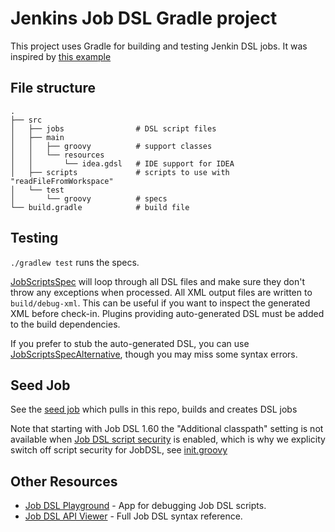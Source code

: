 # Jenkins Job DSL Gradle project

This project uses Gradle for building and testing Jenkin DSL jobs. It was inspired by [this example](https://github.com/sheehan/job-dsl-gradle-example)

## File structure

    .
    ├── src
    │   ├── jobs                # DSL script files
    │   ├── main
    │   │   ├── groovy          # support classes
    │   │   └── resources
    │   │       └── idea.gdsl   # IDE support for IDEA
    │   ├── scripts             # scripts to use with "readFileFromWorkspace"
    │   └── test
    │       └── groovy          # specs
    └── build.gradle            # build file

## Testing

`./gradlew test` runs the specs.

[JobScriptsSpec](src/test/groovy/com/dslexample/JobScriptsSpec.groovy) 
will loop through all DSL files and make sure they don't throw any exceptions when processed. All XML output files are written to `build/debug-xml`. 
This can be useful if you want to inspect the generated XML before check-in. Plugins providing auto-generated DSL must be added to the build dependencies.

If you prefer to stub the auto-generated DSL, you can use [JobScriptsSpecAlternative](src/test/groovy/com/dslexample/JobScriptsSpecAlternative.groovy),
though you may miss some syntax errors.

## Seed Job

See the [seed job](seed_jobs/jobs.d/hmpo_seed_job) which pulls in this repo, builds and creates DSL jobs

Note that starting with Job DSL 1.60 the "Additional classpath" setting is not available when
[Job DSL script security](https://github.com/jenkinsci/job-dsl-plugin/wiki/Script-Security) is enabled, which
is why we explicity switch off script security for JobDSL, see [init.groovy](init.groovy)

## Other Resources

* [Job DSL Playground](http://job-dsl.herokuapp.com/) - App for debugging Job DSL scripts.
* [Job DSL API Viewer](https://jenkinsci.github.io/job-dsl-plugin/) - Full Job DSL syntax reference.
